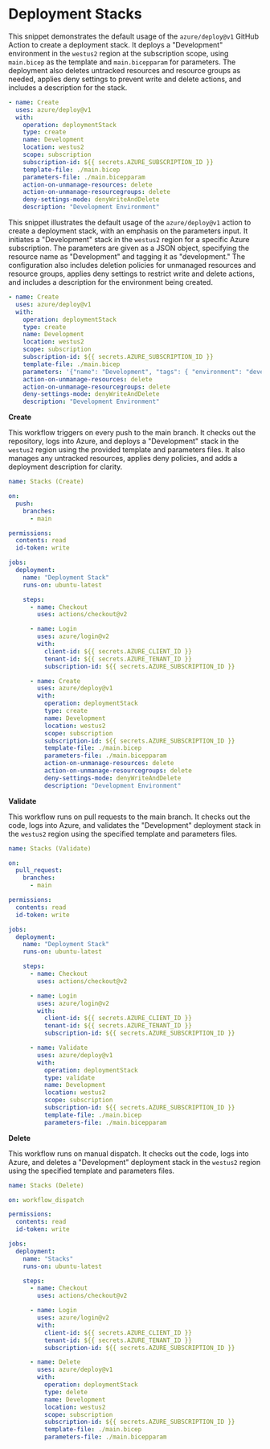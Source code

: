 # Deployment Stacks

This snippet demonstrates the default usage of the `azure/deploy@v1` GitHub Action to create a deployment stack. It deploys a "Development" environment in the `westus2` region at the subscription scope, using `main.bicep` as the template and `main.bicepparam` for parameters. The deployment also deletes untracked resources and resource groups as needed, applies deny settings to prevent write and delete actions, and includes a description for the stack.

```yaml
- name: Create
  uses: azure/deploy@v1
  with:
    operation: deploymentStack
    type: create
    name: Development
    location: westus2
    scope: subscription
    subscription-id: ${{ secrets.AZURE_SUBSCRIPTION_ID }}
    template-file: ./main.bicep
    parameters-file: ./main.bicepparam
    action-on-unmanage-resources: delete
    action-on-unmanage-resourcegroups: delete
    deny-settings-mode: denyWriteAndDelete
    description: "Development Environment"
```

This snippet illustrates the default usage of the `azure/deploy@v1` action to create a deployment stack, with an emphasis on the parameters input. It initiates a "Development" stack in the `westus2` region for a specific Azure subscription. The parameters are given as a JSON object, specifying the resource name as "Development" and tagging it as "development." The configuration also includes deletion policies for unmanaged resources and resource groups, applies deny settings to restrict write and delete actions, and includes a description for the environment being created.

```yaml
- name: Create
  uses: azure/deploy@v1
  with:
    operation: deploymentStack
    type: create
    name: Development
    location: westus2
    scope: subscription
    subscription-id: ${{ secrets.AZURE_SUBSCRIPTION_ID }}
    template-file: ./main.bicep
    parameters: '{"name": "Development", "tags": { "environment": "development" }}'
    action-on-unmanage-resources: delete
    action-on-unmanage-resourcegroups: delete
    deny-settings-mode: denyWriteAndDelete
    description: "Development Environment"
```

**Create**

This workflow triggers on every push to the main branch. It checks out the repository, logs into Azure, and deploys a "Development" stack in the `westus2` region using the provided template and parameters files. It also manages any untracked resources, applies deny policies, and adds a deployment description for clarity.

```yaml
name: Stacks (Create)

on:
  push:
    branches:
      - main

permissions:
  contents: read
  id-token: write

jobs:
  deployment:
    name: "Deployment Stack"
    runs-on: ubuntu-latest

    steps:
      - name: Checkout
        uses: actions/checkout@v2

      - name: Login
        uses: azure/login@v2
        with:
          client-id: ${{ secrets.AZURE_CLIENT_ID }}
          tenant-id: ${{ secrets.AZURE_TENANT_ID }}
          subscription-id: ${{ secrets.AZURE_SUBSCRIPTION_ID }}

      - name: Create
        uses: azure/deploy@v1
        with:
          operation: deploymentStack
          type: create
          name: Development
          location: westus2
          scope: subscription
          subscription-id: ${{ secrets.AZURE_SUBSCRIPTION_ID }}
          template-file: ./main.bicep
          parameters-file: ./main.bicepparam
          action-on-unmanage-resources: delete
          action-on-unmanage-resourcegroups: delete
          deny-settings-mode: denyWriteAndDelete
          description: "Development Environment"
```

**Validate**

This workflow runs on pull requests to the main branch. It checks out the code, logs into Azure, and validates the "Development" deployment stack in the `westus2` region using the specified template and parameters files.

```yaml
name: Stacks (Validate)

on:
  pull_request:
    branches:
      - main

permissions:
  contents: read
  id-token: write

jobs:
  deployment:
    name: "Deployment Stack"
    runs-on: ubuntu-latest

    steps:
      - name: Checkout
        uses: actions/checkout@v2

      - name: Login
        uses: azure/login@v2
        with:
          client-id: ${{ secrets.AZURE_CLIENT_ID }}
          tenant-id: ${{ secrets.AZURE_TENANT_ID }}
          subscription-id: ${{ secrets.AZURE_SUBSCRIPTION_ID }}

      - name: Validate
        uses: azure/deploy@v1
        with:
          operation: deploymentStack
          type: validate
          name: Development
          location: westus2
          scope: subscription
          subscription-id: ${{ secrets.AZURE_SUBSCRIPTION_ID }}
          template-file: ./main.bicep
          parameters-file: ./main.bicepparam
```

**Delete**

This workflow runs on manual dispatch. It checks out the code, logs into Azure, and deletes a "Development" deployment stack in the `westus2` region using the specified template and parameters files.

```yaml
name: Stacks (Delete)

on: workflow_dispatch

permissions:
  contents: read
  id-token: write

jobs:
  deployment:
    name: "Stacks"
    runs-on: ubuntu-latest

    steps:
      - name: Checkout
        uses: actions/checkout@v2

      - name: Login
        uses: azure/login@v2
        with:
          client-id: ${{ secrets.AZURE_CLIENT_ID }}
          tenant-id: ${{ secrets.AZURE_TENANT_ID }}
          subscription-id: ${{ secrets.AZURE_SUBSCRIPTION_ID }}

      - name: Delete
        uses: azure/deploy@v1
        with:
          operation: deploymentStack
          type: delete
          name: Development
          location: westus2
          scope: subscription
          subscription-id: ${{ secrets.AZURE_SUBSCRIPTION_ID }}
          template-file: ./main.bicep
          parameters-file: ./main.bicepparam
```

